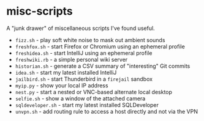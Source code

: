 # misc-scripts

A "junk drawer" of miscellaneous scripts I've found useful.

- `fizz.sh` - play soft white noise to mask out ambient sounds
- `freshfox.sh` - start Firefox or Chromium using an ephemeral profile
- `freshidea.sh` - start IntelliJ using an ephemeral profile
- `freshwiki.rb` - a simple personal wiki server
- `historian.sh` - generate a CSV summary of "interesting" Git commits
- `idea.sh` - start my latest installed IntelliJ
- `jailbird.sh` - start Thunderbird in a `firejail` sandbox
- `myip.py` - show your local IP address
- `nest.py` - start a nested or VNC-based alternate local desktop
- `selfie.sh` - show a window of the attached camera
- `sqldeveloper.sh` - start my latest installed SQLDeveloper
- `unvpn.sh` - add routing rule to access a host directly and not via the VPN 

